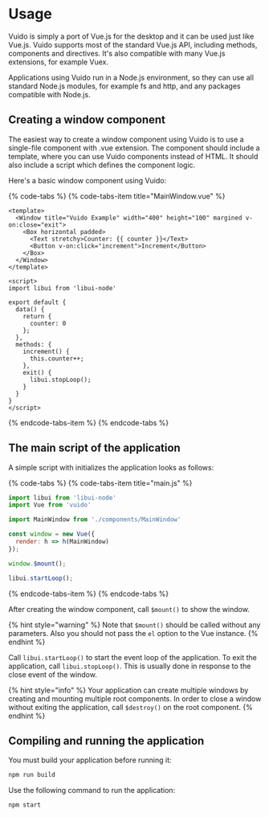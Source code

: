 # Usage

Vuido is simply a port of Vue.js for the desktop and it can be used just like Vue.js. Vuido supports most of the standard Vue.js API, including methods, components and directives. It's also compatible with many Vue.js extensions, for example Vuex.

Applications using Vuido run in a Node.js environment, so they can use all standard Node.js modules, for example fs and http, and any packages compatible with Node.js.

## Creating a window component

The easiest way to create a window component using Vuido is to use a single-file component with .vue extension. The component should include a template, where you can use Vuido components instead of HTML. It should also include a script which defines the component logic.

Here's a basic window component using Vuido:

{% code-tabs %}
{% code-tabs-item title="MainWindow.vue" %}
```markup
<template>
  <Window title="Vuido Example" width="400" height="100" margined v-on:close="exit">
    <Box horizontal padded>
      <Text stretchy>Counter: {{ counter }}</Text>
      <Button v-on:click="increment">Increment</Button>
    </Box>
  </Window>
</template>

<script>
import libui from 'libui-node'

export default {
  data() {
    return {
      counter: 0
    };
  },
  methods: {
    increment() {
      this.counter++;
    },
    exit() {
      libui.stopLoop();
    }
  }
}
</script>
```
{% endcode-tabs-item %}
{% endcode-tabs %}

## The main script of the application

A simple script with initializes the application looks as follows:

{% code-tabs %}
{% code-tabs-item title="main.js" %}
```javascript
import libui from 'libui-node'
import Vue from 'vuido'

import MainWindow from './components/MainWindow'

const window = new Vue({
  render: h => h(MainWindow)
});

window.$mount();

libui.startLoop();
```
{% endcode-tabs-item %}
{% endcode-tabs %}

After creating the window component, call `$mount()` to show the window.

{% hint style="warning" %}
Note that `$mount()` should be called without any parameters. Also you should not pass the `el` option to the Vue instance.
{% endhint %}

Call `libui.startLoop()` to start the event loop of the application. To exit the application, call `libui.stopLoop()`. This is usually done in response to the close event of the window.

{% hint style="info" %}
Your application can create multiple windows by creating and mounting multiple root components. In order to close a window without exiting the application, call `$destroy()` on the root component.
{% endhint %}

## Compiling and running the application

You must build your application before running it:

```bash
npm run build
```

Use the following command to run the application:

```bash
npm start
```

